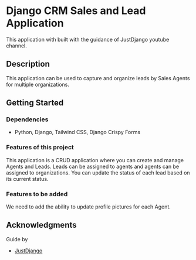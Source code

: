 # Django CRM Sales and Lead Application

This application with built with the guidance of JustDjango youtube channel.

## Description

This application can be used to capture and organize leads by Sales Agents for multiple organizations.

## Getting Started

### Dependencies

* Python, Django, Tailwind CSS, Django Crispy Forms

### Features of this project

This application is a CRUD application where you can create and manage Agents and Leads.
Leads can be assigned to agents and agents can be assigned to organizations.
You can update the status of each lead based on its current status.

### Features to be added

We need to add the ability to update profile pictures for each Agent.

## Acknowledgments

Guide by
* [JustDjango](https://github.com/justdjango)
